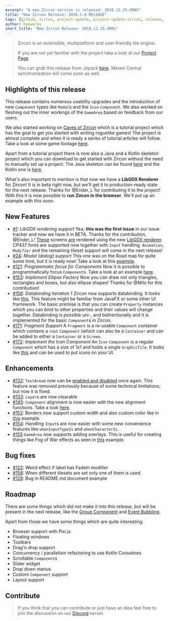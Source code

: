 ```yaml
---
excerpt: "A new Zircon version is released: 2018.12.25-XMAS"
title: "New Zircon Release: 2018.5.0-RELEASE"
tags: [github, zircon, project-update, project-update-zircon, release, release-zircon]
author: hexworks
short_title: "New Zircon Release: 2018.12.25-XMAS"
---
```


> Zircon is an extensible, multiplatform and user-friendly tile engine.
>
> If you are not yet familiar with the project take a look at our
> [Project Page](https://hexworks.org/projects/zircon/).

> You can grab this release from Jitpack [here](https://jitpack.io/#org.hexworks/zircon/2018.12.25-XMAS).
> Maven Central synchronization will come soon as well.

## Highlights of this release

This release contains numerous usability upgrades and the introduction of new `Component` types
like `Modal`s and the `Icon` `Component`. We also worked on fleshing out the inner workings of
the `GameArea` based on feedback from our users.

We also started working on [Caves of Zircon](https://github.com/Hexworks/caves-of-zircon) which
is a tutorial project which has the goal to get you started with writing roguelike games!
The project is almost complete and when it is ready a series of tutorial articles will follow.
Take a look at some game footage [here](https://cdn.discordapp.com/attachments/509142267735310338/522176966984597545/GIF.gif).

Apart from a tutorial project there is now also a Java and a Kotlin skeleton project which you
can download to get started with Zircon without the need to manually set up a project.
The Java skeleton can be found [here](https://github.com/Hexworks/zircon.skeleton.java)
and the Kotlin one is [here](https://github.com/Hexworks/zircon.skeleton.kotlin). 

What's also important to mention is that now we have a **LibGDX Renderer** for Zircon! It is in
beta right now, but we'll get it to production-ready state for the next release. Thanks for @Ender_L
for contributing it to the project! With this it is now possible to **run Zircon in the browser**.
We'll put up an example with this soon.

## New Features

- [#1](https://github.com/Hexworks/zircon/issues/1): *LibGDX rendering support*
  Yea, **this was the first issue** in our issue tracker and now we have it in BETA.
  Thanks for the contribution, @Ender_L! [These](https://cdn.discordapp.com/attachments/363754040103796737/521809619186745347/unknown.png)
  screens [are](https://cdn.discordapp.com/attachments/363754040103796737/521808369242210347/unknown.png) rendered
  using the new [LibGDX renderer](https://cdn.discordapp.com/attachments/363754040103796737/521807314190073857/unknown.png).
  CP437 fonts are supported now together with `Input` handling. `Animation`, `Modifier` and the remaining tileset
  support will come in the next release! 
- [#24](https://github.com/Hexworks/zircon/issues/24): *Modal (dialog) support*
  This one was on the Road map for quite some time, but it is ready now! Take a
  look at this [example](https://cdn.discordapp.com/attachments/363771631727804416/514477514161389599/dialog_example.gif).
- [#121](https://github.com/Hexworks/zircon/issues/121): *Programmatic focus for Components*
  Now it is possible to programmatically focus `Component`s. Take a look at an example
  [here](https://cdn.discordapp.com/attachments/363771631727804416/510230515429670922/focus_handling_example.gif).
- [#153](https://github.com/Hexworks/zircon/issues/153): *Implement Ellipse Factory*
  Now you can draw not only triangles, rectangles and boxes, but also ellipse shapes!
  Thanks for @Milo for this contribution!
- [#156](https://github.com/Hexworks/zircon/issues/156): *Databinding Iteration 1*
  Zircon now supports databinding. It looks like [this](https://cdn.discordapp.com/attachments/363754040103796737/525042125151141939/data_binding_with_labels.gif).
  This feature might be familiar from JavaFX or some other UI framework. The basic premise is that
  you can create `Property` instances which you can bind to other properties and their values
  will change together. Databinding is possible uni-, and bidirectionally and it is implemented
  for the basic `Component`s in Zircon.
- [#171](https://github.com/Hexworks/zircon/issues/171): *Fragment Support*
  A `Fragment` is a re-usable `Component` container which contains a `root` `Component`
  (which can also be a `Container` and can be added to either a `Container` or a `Screen`.
- [#172](https://github.com/Hexworks/zircon/issues/172): *Implement the Icon Component*
  An `Icon` `Component` is a regular `Component` which has a size of 1x1 and holds a single `GraphicTile`.
  It looks like [this](https://cdn.discordapp.com/attachments/363754040103796737/526092651775393809/unknown.png)
  and can be used to put icons on your UI.
  


## Enhancements

- [#132](https://github.com/Hexworks/zircon/issues/132): `TextArea`s now can be [enabled and disabled](https://cdn.discordapp.com/attachments/363771631727804416/509836757798354954/text_area_enable_disable.gif)
  once again. This feature was removed previously because of some technical limitations, but now it is fixed.
- [#133](https://github.com/Hexworks/zircon/issues/133): `Layer`s are now clearable
- [#145](https://github.com/Hexworks/zircon/issues/145): `Component` alignment is now easier
  with the new alignment functions. Take a look [here](https://cdn.discordapp.com/attachments/363771631727804416/515978944948994048/component-positioning.png).
- [#152](https://github.com/Hexworks/zircon/issues/152): Borders now support custom width
  and also custom color like in [this](https://cdn.discordapp.com/attachments/363754040103796737/519083254284943360/unknown.png)
  example.
- [#154](https://github.com/Hexworks/zircon/issues/154): Handling `Input`s are now easier with
  some new convenience features like `whenInputTypeIs` and `whenCharacterIs`.
- [#155](https://github.com/Hexworks/zircon/issues/155) `GameArea` now supports adding overlays.
  This is useful for creating things like Fog of War effects as seen in [this](https://cdn.discordapp.com/attachments/509142267735310338/525811202551447553/coz_xp.gif)
  example.
  

## Bug fixes

- [#122](https://github.com/Hexworks/zircon/issues/122): Weird effect if label has FadeIn modifier
- [#158](https://github.com/Hexworks/zircon/issues/158): When different tilesets are set only one of them is used.
- [#128](https://github.com/Hexworks/zircon/issues/128): Bug in README.md document example

## Roadmap
  
There are some things which did not make it into this release, but will be present in the next release,
like the [Group Component](https://github.com/Hexworks/zircon/issues/123) and
[Event Bubbling](https://github.com/Hexworks/zircon/issues/126).

Apart from those we have some things which are quite interesting:

- Browser support with Pixi.js
- Floating windows
- Toolbars
- Drag'n drop support
- Concurrency / parallelism refactoring to use Kotlin Coroutines
- Scrollable `Component`s
- Slider widget
- Drop down menus
- Custom `Component` support
- Layout support

## Contribute

> If you think that you can contribute or just have an idea feel free to join the discussion on our [Discord](https://discord.gg/hbzytQJ) server.
